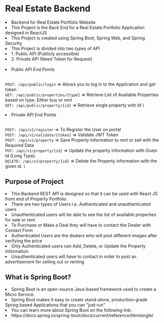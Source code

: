 # Real Estate Backend
<li> Backend for Real Estate Portfolio Website </li>
<li> This Project is the Back End for a Real Estate Portfolio Application designed in ReactJS </li>
<li> This Project is created using Spring Boot, Spring Web, and Spring Security
<li> This Project is divided into two types of API</li> 
<li> 1. Public API (Publicly accessible) </li>
<li> 2. Private API (Need Token for Request) </li>
<br>


<li> Public API End Points</li>
<br>

`POST: /api/public/login` => Allows you to log in to the Application and get token \
`GET: /api/public/properties/{type}` => Retrieve List of Available Properties based on type. Either buy or rent \
`GET: /api/public/property/{id}` => Retrieve single property with Id \

<li> Private API End Points </li>
<br>

`POST: /api/v1/register` => To Register the User on portal \
`POST: /api/v1/validate/{token}` => Validate JWT Token \
`POST: /api/v1/property` => Save Property Information to rent or sell with the Required Data \
`PUT: /api/v1/property/{id}` => Update the property information with Given Id (Long Type). \
`DELETE: /api/v1/property/{id}` => Delete the Property information with the given id. \


## Purpose of Project
<li> This Backend REST API is designed so that it can be used with React JS front end of Property Portfolio. </li>
<li> There are two types of Users i.e. Authenticated and unauthenticated users </li>
<li> Unauthenticated users will be able to see the list of available properties for sale or rent </li>
<li> To Purchase or Make a Deal they will have to contact the Dealer with Contact Form </li>
<li> Authenticated Users are the dealers who will post different images after verifying the price </li>
<li> Only Authenticated users can Add, Delete, or Update the Property Information </li>
<li> Unauthenticated users will have to contact in order to post an advertisement for selling out or renting </li>

## What is Spring Boot?
<li> Spring Boot is an open-source Java-based framework used to create a Micro Service.
<li> Spring Boot makes it easy to create stand-alone, production-grade Spring based Applications that you can "just run"
<li> You can learn more about Spring Boot on the following link:
<li> https://docs.spring.io/spring-boot/docs/current/reference/htmlsingle/

   
